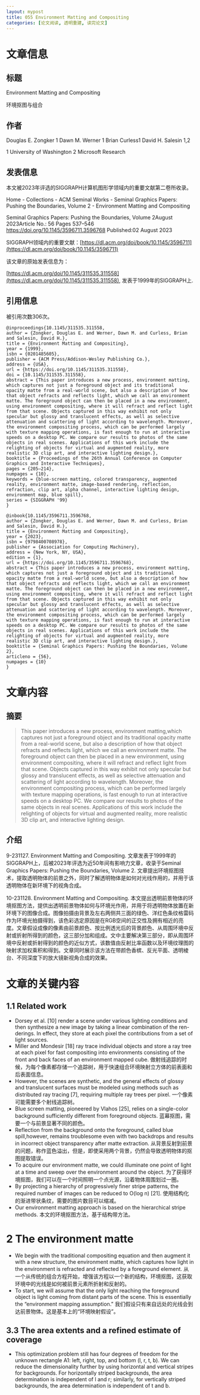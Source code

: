 ```yaml
---
layout: mypost
title: 055 Environment Matting and Compositing
categories: [论文阅读, 透明重建, 读完论文]
---
```



# 文章信息

## 标题

Environment Matting and Compositing

环境抠图与组合

## 作者

Douglas E. Zongker 1 
Dawn M. Werner 1 
Brian Curless1 David H. Salesin 1,2

1 University of Washington
2 Microsoft Research



## 发表信息

本文被2023年评选的SIGGRAPH计算机图形学领域内的重要文献第二卷所收录。

Home - Collections - ACM Seminal Works - Seminal Graphics Papers: Pushing the Boundaries, Volume 2 - Environment Matting and Compositing

Seminal Graphics Papers: Pushing the Boundaries, Volume 2August 2023Article No.: 56 Pages 537–546 https://doi.org/10.1145/3596711.3596768
Published:02 August 2023

SIGGRAPH领域内的重要文献：[https://dl.acm.org/doi/book/10.1145/3596711](https://dl.acm.org/doi/book/10.1145/3596711)


该文章的原始发表信息为：

[https://dl.acm.org/doi/10.1145/311535.311558](https://dl.acm.org/doi/10.1145/311535.311558), 发表于1999年的SIGGRAPH上.


## 引用信息

被引用次数306次。

```
@inproceedings{10.1145/311535.311558,
author = {Zongker, Douglas E. and Werner, Dawn M. and Curless, Brian and Salesin, David H.},
title = {Environment Matting and Compositing},
year = {1999},
isbn = {0201485605},
publisher = {ACM Press/Addison-Wesley Publishing Co.},
address = {USA},
url = {https://doi.org/10.1145/311535.311558},
doi = {10.1145/311535.311558},
abstract = {This paper introduces a new process, environment matting, which captures not just a foreground object and its traditional opacity matte from a real-world scene, but also a description of how that object refracts and reflects light, which we call an environment matte. The foreground object can then be placed in a new environment, using environment compositing, where it will refract and reflect light from that scene. Objects captured in this way exhibit not only specular but glossy and translucent effects, as well as selective attenuation and scattering of light according to wavelength. Moreover, the environment compositing process, which can be performed largely with texture mapping operations, is fast enough to run at interactive speeds on a desktop PC. We compare our results to photos of the same objects in real scenes. Applications of this work include the relighting of objects for virtual and augmented reality, more realistic 3D clip art, and interactive lighting design.},
booktitle = {Proceedings of the 26th Annual Conference on Computer Graphics and Interactive Techniques},
pages = {205–214},
numpages = {10},
keywords = {blue-screen matting, colored transparency, augmented reality, environment matte, image-based rendering, reflection, refraction, clip art, alpha channel, interactive lighting design, environment map, blue spill},
series = {SIGGRAPH '99}
}

@inbook{10.1145/3596711.3596768,
author = {Zongker, Douglas E. and Werner, Dawn M. and Curless, Brian and Salesin, David H.},
title = {Environment Matting and Compositing},
year = {2023},
isbn = {9798400708978},
publisher = {Association for Computing Machinery},
address = {New York, NY, USA},
edition = {1},
url = {https://doi.org/10.1145/3596711.3596768},
abstract = {This paper introduces a new process, environment matting, which captures not just a foreground object and its traditional opacity matte from a real-world scene, but also a description of how that object refracts and reflects light, which we call an environment matte. The foreground object can then be placed in a new environment, using environment compositing, where it will refract and reflect light from that scene. Objects captured in this way exhibit not only specular but glossy and translucent effects, as well as selective attenuation and scattering of light according to wavelength. Moreover, the environment compositing process, which can be performed largely with texture mapping operations, is fast enough to run at interactive speeds on a desktop PC. We compare our results to photos of the same objects in real scenes. Applications of this work include the relighting of objects for virtual and augmented reality, more realistic 3D clip art, and interactive lighting design.},
booktitle = {Seminal Graphics Papers: Pushing the Boundaries, Volume 2},
articleno = {56},
numpages = {10}
}

```

# 文章内容

## 摘要

> This paper introduces a new process, environment matting,which captures not just a foreground object and its traditional opacity matte from a real-world scene, but also a description of how that object refracts and reflects light, which we call an environment matte. The foreground object can then be placed in a new environment, using environment compositing, where it will refract and reflect light from that scene. Objects captured in this way exhibit not only specular but glossy and translucent effects, as well as selective attenuation and scattering of light according to wavelength. Moreover, the environment compositing process, which can be performed largely with texture mapping operations, is fast enough to run at interactive speeds on a desktop PC. We compare our results to photos of the same objects in real scenes. Applications of this work include the relighting of objects for virtual and augmented reality, more realistic 3D clip art, and interactive lighting design.

## 介绍

9-231127. Environment Matting and Compositing. 文章发表于1999年的SIGGRAPH上，后被2023年评选为近50年间有影响力文章，收录于Seminal Graphics Papers: Pushing the Boundaries, Volume 2. 文章提出环境抠图技术，提取透明物体的前景之外，同时了解透明物体是如何对光线作用的，并用于该透明物体在新环境下的视角合成。

​10-231128. Environment Matting and Compositing. 本文提出透明前景物体的环境抠图方法，提供出透明前景物体如何与环境光作用，并用于将透明物体放置在新环境下的图像合成。图像拍摄由背景及左右两侧共三面的绿色、洋红色条纹格雷码作为环境光拍摄得到，该色彩选定原因是在RGB空间的正交性及拥有相近的亮度。文章假设成像的像素由前景颜色、按比例透光后的背景颜色、从周围环境中反射或折射所得到的颜色，这三部分加和组成。文中主要解决第三部分，即从周围环境中反射或折射得到的颜色的近似方式，该数值由反射比率函数以及环境纹理图的映射求加权乘积和得到。文章同时展示该方法在带颜色香槟、反光平面、透明棱台、不同深度下的放大镜新视角合成的效果。

# 文章的关键内容

## 1.1 Related work

- Dorsey et al. [10] render a scene under various lighting conditions and then synthesize a new image by taking a linear combination of the ren-derings. In effect, they store at each pixel the contributions from a set of light sources.
- Miller and Mondesir [18] ray trace individual objects and store a ray tree at each pixel for fast compositing into environments consisting of the front and back faces of an environment mapped cube. 做射线追踪的时候，为每个像素都存储一个追踪树，用于快速组合环境映射立方体的前表面和后表面信息。
- However, the scenes are synthetic, and the general effects of glossy and translucent surfaces must be modeled using methods such as distributed ray tracing [7], requiring multiple ray trees per pixel. 一个像素可能需要多个射线追踪树。
- Blue screen matting, pioneered by Vlahos [25], relies on a single-color background sufficiently different from foreground objects. 蓝幕抠图，需要一个与前景显著不同的颜色。
- Reflection from the background onto the foreground, called blue spill,however, remains troublesome even with two backdrops and results in incorrect object transparency after matte extraction. 从背景反射到前景的问题，称作蓝色溢出，但是，即使采用两个背景，仍然会导致透明物体的抠图提取错误。
- To acquire our environment matte, we could illuminate one point of light at a time and sweep over the environment around the object. 为了获得环境抠图，我们可以在一个时间照明一个点光源，沿着物体周围划过一圈。
- By projecting a hierarchy of progressively finer stripe patterns, the required number of images can be reduced to O(log n) [21]. 使用结构化的渐进带状条纹，需要的图片数目可以缩减。
- Our environment matting approach is based on the hierarchical stripe methods. 本文的环境抠图方法，基于结构带方法。

# 2 The environment matte

- We begin with the traditional compositing equation and then augment it with a new structure, the environment matte, which captures how light in the environment is refracted and reflected by a foreground element. 从一个从传统的组合方程开始，增强该方程以一个新的结构，环境抠图，这获取环境中的光线是如何被前景元素所折射和反射的。
- To start, we will assume that the only light reaching the foreground object is light coming from distant parts of the scene. This is essentially the “environment mapping assumption.”  我们假设只有来自远处的光线会到达前景物体。这是基本上的“环境映射假设”。

## 3.3 The area extents and a refined estimate of coverage

- This optimization problem still has four degrees of freedom for the unknown rectangle A1: left, right, top, and bottom (l, r, t, b). We can reduce the dimensionality further by using horizontal and vertical stripes for backgrounds. For horizontally striped backgrounds, the area determination is independent of l and r; similarly, for vertically striped backgrounds, the area determination is independent of t and b. 
